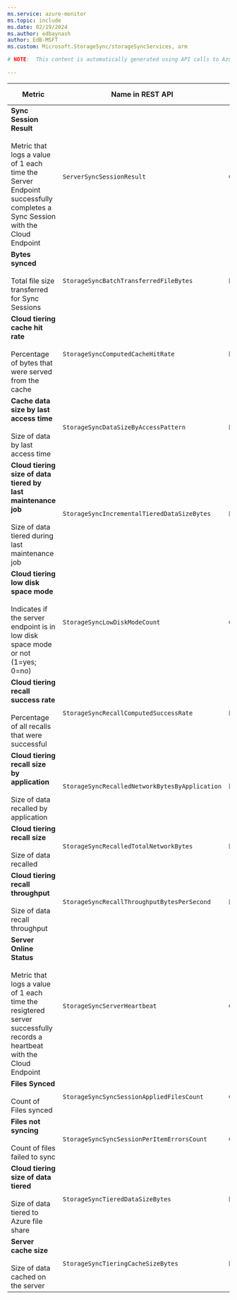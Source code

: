 ```yaml
---
ms.service: azure-monitor
ms.topic: include
ms.date: 02/19/2024
ms.author: edbaynash
author: EdB-MSFT
ms.custom: Microsoft.StorageSync/storageSyncServices, arm

# NOTE:  This content is automatically generated using API calls to Azure. Any edits made on these files will be overwritten in the next run of the script. 
 
---
```



|Metric|Name in REST API|Unit|Aggregation|Dimensions|Time Grains|DS Export|
|---|---|---|---|---|---|---|
|**Sync Session Result**<br><br>Metric that logs a value of 1 each time the Server Endpoint successfully completes a Sync Session with the Cloud Endpoint |`ServerSyncSessionResult` |Count |Average, Count, Total, Maximum, Minimum |`SyncGroupName`, `ServerEndpointName`, `SyncDirection`|PT1M |Yes|
|**Bytes synced**<br><br>Total file size transferred for Sync Sessions |`StorageSyncBatchTransferredFileBytes` |Bytes |Average, Total |`SyncGroupName`, `ServerEndpointName`, `SyncDirection`|PT1M |Yes|
|**Cloud tiering cache hit rate**<br><br>Percentage of bytes that were served from the cache |`StorageSyncComputedCacheHitRate` |Percent |Average |`SyncGroupName`, `ServerName`, `ServerEndpointName`|PT1M |Yes|
|**Cache data size by last access time**<br><br>Size of data by last access time |`StorageSyncDataSizeByAccessPattern` |Bytes |Average, Maximum, Minimum |`SyncGroupName`, `ServerName`, `ServerEndpointName`, `LastAccessTime`|PT1M |No|
|**Cloud tiering size of data tiered by last maintenance job**<br><br>Size of data tiered during last maintenance job |`StorageSyncIncrementalTieredDataSizeBytes` |Bytes |Total, Average, Maximum, Minimum |`SyncGroupName`, `ServerName`, `ServerEndpointName`, `TieringReason`|PT1M |Yes|
|**Cloud tiering low disk space mode**<br><br>Indicates if the server endpoint is in low disk space mode or not (1=yes; 0=no) |`StorageSyncLowDiskModeCount` |Count |Count, Minimum, Maximum, Total |`SyncGroupName`, `ServerName`, `ServerEndpointName`|PT1M |Yes|
|**Cloud tiering recall success rate**<br><br>Percentage of all recalls that were successful |`StorageSyncRecallComputedSuccessRate` |Percent |Average |`SyncGroupName`, `ServerName`, `ServerEndpointName`|PT1M |Yes|
|**Cloud tiering recall size by application**<br><br>Size of data recalled by application |`StorageSyncRecalledNetworkBytesByApplication` |Bytes |Average, Total |`SyncGroupName`, `ServerName`, `ApplicationName`|PT1M |Yes|
|**Cloud tiering recall size**<br><br>Size of data recalled |`StorageSyncRecalledTotalNetworkBytes` |Bytes |Average, Total |`SyncGroupName`, `ServerName`, `ServerEndpointName`|PT1M |Yes|
|**Cloud tiering recall throughput**<br><br>Size of data recall throughput |`StorageSyncRecallThroughputBytesPerSecond` |BytesPerSecond |Average, Total, Maximum, Minimum |`SyncGroupName`, `ServerName`, `ServerEndpointName`|PT1M |Yes|
|**Server Online Status**<br><br>Metric that logs a value of 1 each time the resigtered server successfully records a heartbeat with the Cloud Endpoint |`StorageSyncServerHeartbeat` |Count |Average, Count, Total, Maximum, Minimum |`ServerName`|PT1M |Yes|
|**Files Synced**<br><br>Count of Files synced |`StorageSyncSyncSessionAppliedFilesCount` |Count |Average, Total |`SyncGroupName`, `ServerEndpointName`, `SyncDirection`|PT1M |Yes|
|**Files not syncing**<br><br>Count of files failed to sync |`StorageSyncSyncSessionPerItemErrorsCount` |Count |Average |`SyncGroupName`, `ServerEndpointName`, `SyncDirection`|PT1M |Yes|
|**Cloud tiering size of data tiered**<br><br>Size of data tiered to Azure file share |`StorageSyncTieredDataSizeBytes` |Bytes |Average, Total, Maximum, Minimum |`SyncGroupName`, `ServerName`, `ServerEndpointName`|PT1M |Yes|
|**Server cache size**<br><br>Size of data cached on the server |`StorageSyncTieringCacheSizeBytes` |Bytes |Average, Maximum, Minimum |`SyncGroupName`, `ServerName`, `ServerEndpointName`|PT1M |Yes|